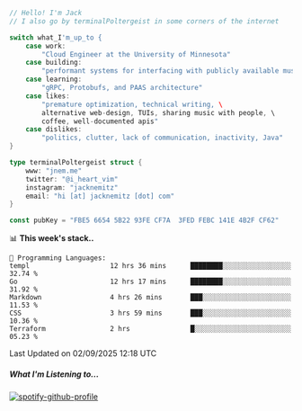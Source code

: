 ```go
// Hello! I'm Jack
// I also go by terminalPoltergeist in some corners of the internet

switch what_I'm_up_to {
    case work:
        "Cloud Engineer at the University of Minnesota"
    case building:
        "performant systems for interfacing with publicly available music datasets"
    case learning:
        "gRPC, Protobufs, and PAAS architecture"
    case likes:
        "premature optimization, technical writing, \
        alternative web-design, TUIs, sharing music with people, \
        coffee, well-documented apis"
    case dislikes:
        "politics, clutter, lack of communication, inactivity, Java"
}

type terminalPoltergeist struct {
    www: "jnem.me"
    twitter: "@i_heart_vim"
    instagram: "jacknemitz"
    email: "hi [at] jacknemitz [dot] com"
}

const pubKey = "FBE5 6654 5B22 93FE CF7A  3FED FEBC 141E 4B2F CF62"
```

<!--START_SECTION:waka-->
📊 **This week's stack..** 

```text
💬 Programming Languages: 
templ                    12 hrs 36 mins      ████████░░░░░░░░░░░░░░░░░   32.74 % 
Go                       12 hrs 17 mins      ████████░░░░░░░░░░░░░░░░░   31.92 % 
Markdown                 4 hrs 26 mins       ███░░░░░░░░░░░░░░░░░░░░░░   11.53 % 
CSS                      3 hrs 59 mins       ███░░░░░░░░░░░░░░░░░░░░░░   10.36 % 
Terraform                2 hrs               █░░░░░░░░░░░░░░░░░░░░░░░░   05.23 % 
```


 Last Updated on 02/09/2025 12:18 UTC
<!--END_SECTION:waka-->

##### What I'm Listening to...

[![spotify-github-profile](https://jnem.me/listening-item?maxAge=2592000)](https://jnem.me/listening)
